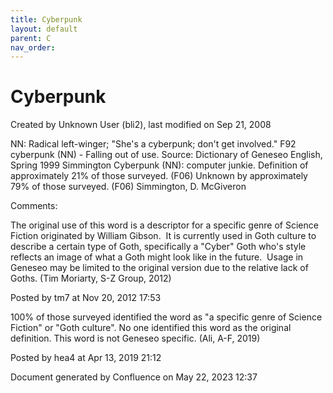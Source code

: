 ```yaml
---
title: Cyberpunk
layout: default
parent: C
nav_order:
---
```


# Cyberpunk

Created by  Unknown User (bli2), last modified on Sep 21, 2008

NN: Radical left-winger; &quot;She's a cyberpunk; don't get involved.&quot; F92 cyberpunk (NN) - Falling out of use. Source: Dictionary of Geneseo English, Spring 1999 Simmington Cyberpunk (NN): computer junkie. Definition of approximately 21% of those surveyed. (F06) Unknown by approximately 79% of those surveyed. (F06) Simmington, D. McGiveron

Comments:

The original use of this word is a descriptor for a specific genre of Science Fiction originated by William Gibson.  It is currently used in Goth culture to describe a certain type of Goth, specifically a &quot;Cyber&quot; Goth who's style reflects an image of what a Goth might look like in the future.  Usage in Geneseo may be limited to the original version due to the relative lack of Goths. (Tim Moriarty, S-Z Group, 2012)

Posted by tm7 at Nov 20, 2012 17:53

100% of those surveyed identified the word as &quot;a specific genre of Science Fiction&quot; or &quot;Goth culture&quot;. No one identified this word as the original definition. This word is not Geneseo specific. (Ali, A-F, 2019)

Posted by hea4 at Apr 13, 2019 21:12

Document generated by Confluence on May 22, 2023 12:37


